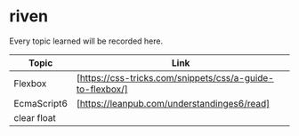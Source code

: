 # riven

Every topic learned will be recorded here.

| Topic | Link |
| ------ | ------ |
| Flexbox     | [https://css-tricks.com/snippets/css/a-guide-to-flexbox/] |
| EcmaScript6 | [https://leanpub.com/understandinges6/read]               |
| clear float |                                                           |
